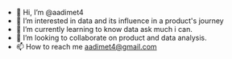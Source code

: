 - 👋 Hi, I’m @aadimet4
- 👀 I’m interested in data and its influence in a product's journey
- 🌱 I’m currently learning to know data ask much i can.
- 💞️ I’m looking to collaborate on product and data analysis.
- 📫 How to reach me aadimet4@gmail.com

<!---
aadimet4/aadimet4 is a ✨ special ✨ repository because its `README.md` (this file) appears on your GitHub profile.
You can click the Preview link to take a look at your changes.
--->
